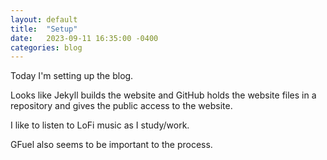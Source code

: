 ```yaml
---
layout: default
title:  "Setup"
date:   2023-09-11 16:35:00 -0400
categories: blog
---
```

Today I'm setting up the blog.

Looks like Jekyll builds the website and
GitHub holds the website files in a repository and gives the public access
to the website.

I like to listen to LoFi music as I study/work.

GFuel also seems to be important to the process.